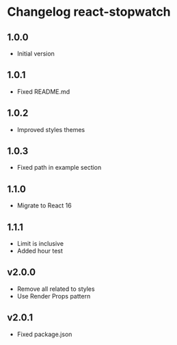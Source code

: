 # Changelog react-stopwatch

## 1.0.0

* Initial version

## 1.0.1

* Fixed README.md

## 1.0.2

* Improved styles themes

## 1.0.3

* Fixed path in example section

## 1.1.0

* Migrate to React 16

## 1.1.1

* Limit is inclusive
* Added hour test

## v2.0.0

* Remove all related to styles
* Use Render Props pattern

## v2.0.1

* Fixed package.json
